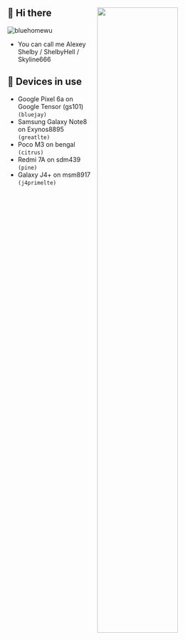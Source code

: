 ## 👋 Hi there <img style="width: 60%;" align="right" src="https://github-profile-summary-cards.vercel.app/api/cards/profile-details?username=ShelbyHell&theme=nord_bright" />
<p align="left"> <img src="https://komarev.com/ghpvc/?username=ShelbyHell" alt="bluehomewu" /> </p>

 - You can call me Alexey Shelby / ShelbyHell / Skyline666

## 📱 Devices in use
 - Google Pixel 6a on Google Tensor (gs101) `(bluejay)`
 - Samsung Galaxy Note8 on Exynos8895 `(greatlte)`
 - Poco M3 on bengal `(citrus)`
 - Redmi 7A on sdm439 `(pine)`
 - Galaxy J4+ on msm8917 `(j4primelte)`
